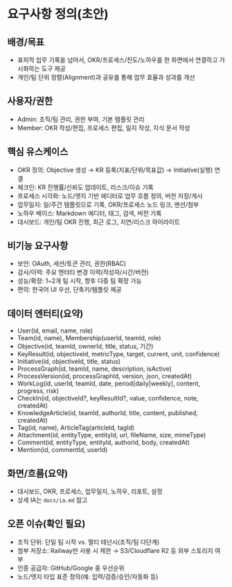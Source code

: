 # 요구사항 정의(초안)

## 배경/목표
- 표피적 업무 기록을 넘어서, OKR/프로세스/진도/노하우를 한 화면에서 연결하고 가시화하는 도구 제공
- 개인/팀 단위 정렬(Alignment)과 공유를 통해 업무 효율과 성과를 개선

## 사용자/권한
- Admin: 조직/팀 관리, 권한 부여, 기본 템플릿 관리
- Member: OKR 작성/편집, 프로세스 편집, 일지 작성, 지식 문서 작성

## 핵심 유스케이스
- OKR 정의: Objective 생성 → KR 등록(지표/단위/목표값) → Initiative(실행) 연결
- 체크인: KR 진행률/신뢰도 업데이트, 리스크/이슈 기록
- 프로세스 시각화: 노드/엣지 기반 에디터로 업무 흐름 정의, 버전 저장/게시
- 업무일지: 일/주간 템플릿으로 기록, OKR/프로세스 노드 링크, 멘션/첨부
- 노하우 베이스: Markdown 에디터, 태그, 검색, 버전 기록
- 대시보드: 개인/팀 OKR 진행, 최근 로그, 지연/리스크 하이라이트

## 비기능 요구사항
- 보안: OAuth, 세션/토큰 관리, 권한(RBAC)
- 감사/이력: 주요 엔터티 변경 이력(작성자/시간/버전)
- 성능/확장: 1~2개 팀 시작, 향후 다중 팀 확장 가능
- 편의: 한국어 UI 우선, 단축키/템플릿 제공

## 데이터 엔터티(요약)
- User(id, email, name, role)
- Team(id, name), Membership(userId, teamId, role)
- Objective(id, teamId, ownerId, title, status, 기간)
- KeyResult(id, objectiveId, metricType, target, current, unit, confidence)
- Initiative(id, objectiveId, title, status)
- ProcessGraph(id, teamId, name, description, isActive)
- ProcessVersion(id, processGraphId, version, json, createdAt)
- WorkLog(id, userId, teamId, date, period[daily|weekly], content, progress, risk)
- CheckIn(id, objectiveId?, keyResultId?, value, confidence, note, createdAt)
- KnowledgeArticle(id, teamId, authorId, title, content, published, createdAt)
- Tag(id, name), ArticleTag(articleId, tagId)
- Attachment(id, entityType, entityId, url, fileName, size, mimeType)
- Comment(id, entityType, entityId, authorId, body, createdAt)
- Mention(id, commentId, userId)

## 화면/흐름(요약)
- 대시보드, OKR, 프로세스, 업무일지, 노하우, 리포트, 설정
- 상세 IA는 `docs/ia.md` 참고

## 오픈 이슈(확인 필요)
- 조직 단위: 단일 팀 시작 vs. 멀티 테넌시(조직/팀 다단계)
- 첨부 저장소: Railway만 사용 시 제한 → S3/Cloudflare R2 등 외부 스토리지 여부
- 인증 공급자: GitHub/Google 중 우선순위
- 노드/엣지 타입 표준 정의(예: 입력/검증/승인/자동화 등)
